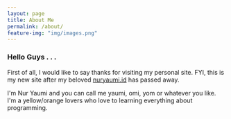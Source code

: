 ```yaml
---
layout: page
title: About Me
permalink: /about/
feature-img: "img/images.png"
---
```


### Hello Guys . . .

First of all, I would like to say thanks for visiting my personal site. FYI, this is my new site after my beloved <a href="http://nuryaumi.id/">nuryaumi.id</a> has passed away.

I'm Nur Yaumi and you can call me yaumi, omi, yom or whatever you like. I'm a yellow/orange lovers who love to learning everything about programming.